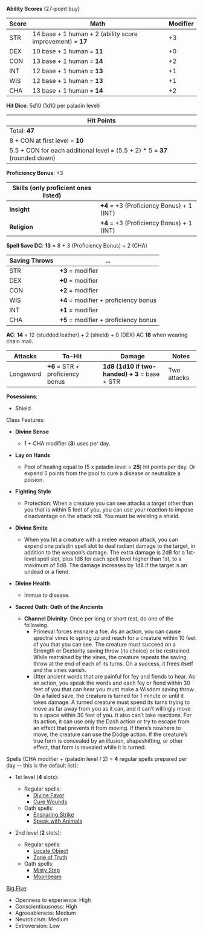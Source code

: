 **Ability Scores** (27-point buy)

| Score | Math | Modifier |
|-------|------|----------|
|  STR  |14 base + 1 human + 2 (ability score improvement) = **17**| +3 |
|  DEX  |10 base + 1 human = **11**| +0 |
|  CON  |13 base + 1 human = **14**| +2 |
|  INT  |12 base + 1 human = **13**| +1 |
|  WIS  |12 base + 1 human = **13**| +1 |
|  CHA  |13 base + 1 human = **14**| +2 |

**Hit Dice**: 5d10 (1d10 per paladin level)

|**Hit Points**|
|--|
|Total: **47**|
|8 + CON at first level = **10**|
|5.5 + CON for each additional level = (5.5 + 2) * 5 = **37** (rounded down)|

**Proficiency Bonus**: +3

|**Skills** (only proficient ones listed)||
|--|--|
|**Insight**|**+4** = +3 (Proficiency Bonus) + 1 (INT)|
|**Religion**|**+4** = +3 (Proficiency Bonus) + 1 (INT)|

**Spell Save DC**: **13** = 8 + 3 (Proficiency Bonus) + 2 (CHA)

|**Saving Throws** | ... |
|---|---|
|STR| **+3** = modifier |
|DEX| **+0** = modifier |
|CON| **+2** = modifier |
|WIS| **+4** = modifier + proficiency bonus |
|INT| **+1** = modifier |
|CHA| **+5** = modifier + proficiency bonus |

**AC**: **14** = 12 (studded leather) + 2 (shield) + 0 (DEX)
AC **18** when wearing chain mail.

|**Attacks**| To-Hit | Damage | Notes |
|-----------|--------|--------|-------|
| Longsword | **+6** = STR + proficiency bonus | **1d8 (1d10 if two-handed) + 3** = base + STR | Two attacks |

**Posessions**:
  - Shield
  
Class Features:
  - **Divine Sense**
    - 1 + CHA modifier (**3**) uses per day.
  
  - **Lay on Hands**
    - Pool of healing equal to (5 x paladin level = **25**) hit points per day. Or expend 5 points from the pool to cure a disease or neutralize a poision.

  - **Fighting Style**
    - Protection: When a creature you can see attacks a target other than you that is within 5 feet of you, you can use your reaction to impose disadvantage on the attack roll. You must be wielding a shield.

  - **Divine Smite**
    - When you hit a creature with a melee weapon attack, you can expend one paladin spell slot to deal radiant damage to the target, in addition to the weapon’s damage. The extra damage is 2d8 for a 1st-level spell slot, plus 1d8 for each spell level higher than 1st, to a maximum of 5d8. The damage increases by 1d8 if the target is an undead or a fiend.

  - **Divine Health**
    - Immue to disease.
  
  - **Sacred Oath: Oath of the Ancients**
    - **Channel Divinity**: Once per long or short rest, do one of the following.
      - Primeval forces ensnare a foe. As an action, you can cause spectral vines to spring up and reach for a creature within  10 feet of you that you can see. The creature must succeed on a Strength or Dexterity saving throw (its choice) or be restrained. While restrained by the vines, the creature repeats the saving throw at the end of each of its turns. On a success, it frees itself and the vines vanish.
      - Utter ancient words that are painful for fey and fiends to hear. As an action, you speak the words and each fey or fiend within 30 feet of you that can hear you must make a Wisdom saving throw. On a failed save, the creature is turned for 1  minute or until it takes damage. A turned creature must spend its turns trying to move as far away from you as it can, and it can’t willingly move to a space within 30 feet of you. It also can’t take reactions. For its action, it can use only the Dash action or try to escape from an effect that prevents it from moving. If there’s nowhere to move, the creature can use the Dodge action. If the creature’s true form is concealed by an illusion, shapeshifting, or other effect, that form is revealed while it is turned.

Spells (CHA modifier + (paladin level / 2) = **4** regular spells prepared per day -- this is the default list):
  - 1st level (**4** slots):
    - Regular spells:
      - [Divine Favor](https://www.5thsrd.org/spellcasting/spells/divine_favor/)
      - [Cure Wounds](https://www.5thsrd.org/spellcasting/spells/cure_wounds/)
    - Oath spells:
      - [Ensnaring Strike](http://engl393-dnd5th.wikia.com/wiki/Ensnaring_Strike)
      - [Speak with Animals](http://engl393-dnd5th.wikia.com/wiki/Speak_with_Animals)
  
  - 2nd level (**2** slots):
    - Regular spells:
      - [Locate Object](https://www.5thsrd.org/spellcasting/spells/locate_object/)
      - [Zone of Truth](https://www.5thsrd.org/spellcasting/spells/zone_of_truth/)
    - Oath spells:
      - [Misty Step](https://roll20.net/compendium/dnd5e/Misty%20Step#content)
      - [Moonbeam](https://roll20.net/compendium/dnd5e/Moonbeam#content)

[Big Five](https://en.wikipedia.org/wiki/Big_Five_personality_traits):

  - Openness to experience: High
  - Conscientiousness: High
  - Agreeableness: Medium
  - Neuroticism: Medium
  - Extroversion: Low
